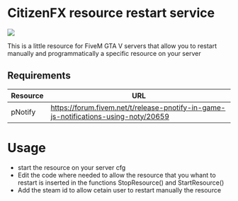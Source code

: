 # CitizenFX resource restart service

![](https://img.shields.io/badge/language-Lua-blue.svg)

This is a little resource for FiveM GTA V servers that allow you to restart manually and programmatically a specific resource on your server

## Requirements
| Resource |  URL |
| ------------ | ------------ |
|  pNotify  | https://forum.fivem.net/t/release-pnotify-in-game-js-notifications-using-noty/20659 |

# Usage
- start the resource on your server cfg 
- Edit the code where needed to allow the resource that you whant to restart is inserted in the functions StopResource() and StartResource()
- Add the steam id to allow cetain user to restart manually the resource
